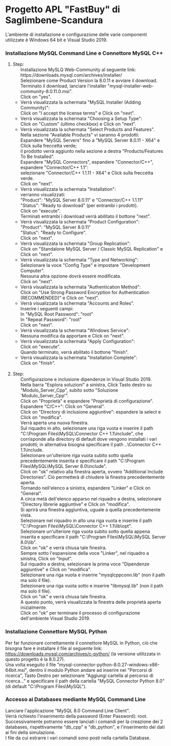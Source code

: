 # Progetto APL "FastBuy" di Saglimbene-Scandura

L'ambiente di installazione e configurazione delle varie componenti utilizzate è Windows 64 bit e Visual Studio 2019.

### Installazione MySQL Command Line e Connettore MySQL C++

<ol>
  <li>Step:
  <ul>
    Installazione MySLQ Web-Community al seguente link:
    <br>
      https://downloads.mysql.com/archives/installer/
      <br>
      Selezionare come Product Version la 8.0.11 e avviare il download.
      <br>
      Terminato il download, lanciare l'installer "mysql-installer-web-community-8.0.11.0.msi".
      <br>
      Click on "yes".
    <li>
      Verrà visualizzata la schermata "MySQL Installer (Adding Community)":
      <br>
      Click on "I accept the license terms" e Click on "next".
    </li>
    <li>
      Verrà visualizzata la schermata "Choosing a Setup Type":
      <br>
      Click on "Custom" (ultimo checkbox) e Click on "next".
    </li>
    <li>
      Verrà visualizzata la schermata "Select Products and Features".
      <br>
      Nella sezione "Available Products" vi saranno 4 prodotti:
      <br>
      Espandere "MySQL Servers" fino a "MySQL Server 8.0.11 - X64" e Click sulla freccetta verde;
      <br>
      il prodotto verrà aggiunto nella sezione a destra "Products/Features To Be Installed".
      <br>
      Espandere "MySQL Connectors", espandere "Connector/C++", espandere "Connector/C++ 1.1":
      <br>
      selezionare "Connector/C++ 1.1.11 - X64" e Click sulla freccetta verde.
      <br>
      Click on "next".
    </li>
    <li>
      Verrà visualizzata la schermata "Installation":
      <br>
      verranno visualizzati:
      <br>
      "Product": "MySQL Server 8.0.11" e "Connector/C++ 1.1.11"
      <br>
      "Status": "Ready to download" (per entrambi i prodotti).
      <br>
      Click on "execute".
      <br>
      Terminati entrambi i download verrà abilitato il bottone "next".
    </li>
    <li>
      Verrà visualizzata la schermata "Product Configuration":
      <br>
      "Product": "MySQL Server 8.0.11"
      <br>
      "Status": "Ready to Configure".
      <br>
      Click on "next".
    </li>
    <li>
      Verrà visualizzata la schermata "Group Replication":
      <br>
      Click on "Standalone MySQL Server / Classic MySQL Replication" e Click on "next".
    </li>
    <li>
      Verrà visualizzata la schermata "Type and Networking":
      <br>
      Selezionare la voce "Config Type" e impostare "Development Computer".
      <br>
      Nessuna altra opzione dovrà essere modificata.
      <br>
      Click on "next".
    </li>
    <li>
      Verrà visualizzata la schermata "Authentication Method":
      <br>
      Click on "Use Strong Password Encryption for Authentication (RECOMMENDED)" e Click on "next".
    </li>
    <li>
      Verrà visualizzata la schermata "Accounts and Roles".
      <br>
      Inserire i seguenti campi:
      <br>
      In "MySQL Root Password": "root"
      <br>
      In "Repeat Password": "root"
      <br>
      Click on "next".
    </li>
    <li>
      Verrà visualizzata la schermata "Windows Service":
      <br>
      Nessuna modifica da apportare e Click on "next".
    </li>
    <li>
      Verrà visualizzata la schermata "Apply Configuration":
      <br>
      Click on "execute".
      <br>
      Quando terminato, verrà abilitato il bottone "finish".
    </li>
    <li>
      Verrà visualizzata la schermata "Installation Complete":
      <br>
      Click on "finish".
    </li>
    <br>
  </ul>
  </li>
  <li>Step:
   <ul>
      Configurazione e inclusione dipendenze in Visual Studio 2019.
     <br>
     Nella barra "Esplora soluzioni" a sinistra, Click Tasto destro su "Modulo_Server_Cpp", subito sotto "Soluzione 'Modulo_Server_Cpp'".
     <br>
     Click on "Proprietà" e espandere "Proprietà di configurazione".
     <br>
     Espandere "C/C++": Click on "General".
     <br>
     Click on "Directory di inclusione aggiuntive": espandere la select e Click on "modifica".
     <br>
     Verrà aperta una nuova finestra.
     <br>
     Sul riquadro in alto, selezionare una riga vuota e inserire il path "C:\Program Files\MySQL\Connector C++ 1.1\include", che corrisponde alla directory di default dove            vengono installati i vari prodotti; in alternativa bisogna specificare il path ..\Connector C++ 1.1\include.
     <br>
     Selezionare un'ulteriore riga vuota subito sotto quella precedentemente inserita e specificare il path "C:\Program Files\MySQL\MySQL Server 8.0\include".
     <br>
     Click on "ok" relativo alla finestra aperta, ovvero "Additional Include Directories". Ciò permetterà di chiudere la finestra precedentemente aperta.
     <br>
     Tornando nell'elenco a sinistra, espandere "Linker" e Click on "General".
     <br>
     A circa metà dell'elenco apparso nel riquadro a destra, selezionare "Directory librerie aggiuntive" e Click on "modifica".
     <br>
     Si aprirà una finestra aggiuntiva, uguale a quella precedentemente vista.
     <br>
     Selezionare nel riquadro in alto una riga vuota e inserire il path "C:\Program Files\MySQL\Connector C++ 1.1\lib\opt".
     <br>
     Selezionare un'ulteriore riga vuota subito sotto quella appena inserita e specificare il path "C:\Program Files\MySQL\MySQL Server 8.0\lib".
     <br>
     Click on "ok" e verrà chiusa tale finestra.
     <br>
     Sempre sotto l'espansione della voce "Linker", nel riquadro a sinistra, Click on "Input".
     <br>
     Sul riquadro a destra, selezionare la prima voce "Dipendenze aggiuntive" e Click on "modifica".
     <br>
     Selezionare una riga vuota e inserire "mysqlcppconn.lib" (non il path ma solo il file).
     <br>
     Selezionare una riga vuota sotto e inserire "libmysql.lib" (non il path ma solo il file).
     <br>
     Click on "ok" e verrà chiusa tale finestra.
     <br>
     A questo punto, verrà visualizzata la finestra delle proprietà aperta inizialmente.
     <br>
     Click on "ok" per terminare il processo di configurazione dell'ambiente Visual Studio 2019.
  </ul>
  </li>
</ol> 

### Installazione Connettore MySQL Python

Per far funzionare correttamente il connettore MySQL in Python, ciò che bisogna fare è installare il file al seguente link:
<br>
https://downloads.mysql.com/archives/c-python/ (la versione utilizzata in questo progetto è la 8.0.27).
<br>
Una volta eseguito il file "mysql-connector-python-8.0.27-windows-x86-64bit.msi", dentro il modulo Python andare ad inserire nei "Percorsi di ricerca", Tasto Destro per selezionare "Aggiungi cartella al percorso di ricerca..." e specificare il path della cartella "MySQL Connector Python 8.0" (di default "C:\Program Files\MySQL").

### Accesso ai Databases mediante MySQL Command Line

Lanciare l'applicazione "MySQL 8.0 Command Line Client".
<br>
Verrà richiesto l'inserimento della password (Enter Password): root.
<br>
Successivamente potranno essere lanciati i comandi per la creazione dei 2 databases, rispettivamente "db_cpp" e "db_python", e l'inserimento dei dati ai fini della simulazione.
<br>
I file da cui estrarre i vari comandi sono posti nella cartella Database.

